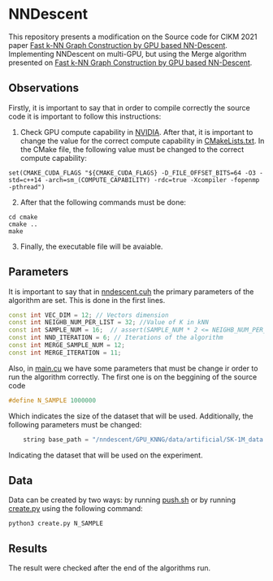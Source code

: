 # NNDescent

This repository presents a modification on the Source code for CIKM 2021 paper [Fast k-NN Graph Construction by GPU based NN-Descent](https://dl.acm.org/doi/10.1145/3459637.3482344). Implementing NNDescent on multi-GPU, but using the Merge algorithm presented on [Fast k-NN Graph Construction by GPU based NN-Descent](https://dl.acm.org/doi/10.1145/3459637.3482344).

## Observations

Firstly, it is important to say that in order to compile correctly the source code it is important to follow this instructions:

1. Check GPU compute capability in [NVIDIA](https://developer.nvidia.com/cuda-gpus). After that, it is important to change the value for the correct compute capability in [CMakeLists.txt](https://github.com/gorlando04/Scalable-distributed-algorithms-for-approximating-the-kNNG/blob/main/benchmarking-NNDescent/CMakeLists.txt). In the CMake file, the following value must be changed to the correct compute capability:

```
set(CMAKE_CUDA_FLAGS "${CMAKE_CUDA_FLAGS} -D_FILE_OFFSET_BITS=64 -O3 -std=c++14 -arch=sm_(COMPUTE_CAPABILITY) -rdc=true -Xcompiler -fopenmp -pthread")
```

2. After that the following commands must be done:

```
cd cmake
cmake ..
make
```

3. Finally, the executable file will be avaiable.


## Parameters

It is important to say that in [nndescent.cuh](https://github.com/gorlando04/Scalable-distributed-algorithms-for-approximating-the-kNNG/blob/main/benchmarking-NNDescent/gpuknn/nndescent.cuh) the primary parameters of the algorithm are set. This is done in the first lines.

```cpp
const int VEC_DIM = 12; // Vectors dimension
const int NEIGHB_NUM_PER_LIST = 32; //Value of K in kNN
const int SAMPLE_NUM = 16;  // assert(SAMPLE_NUM * 2 <= NEIGHB_NUM_PER_LIST);
const int NND_ITERATION = 6; // Iterations of the algorithm
const int MERGE_SAMPLE_NUM = 12;
const int MERGE_ITERATION = 11;
```

Also, in [main.cu](https://github.com/gorlando04/Scalable-distributed-algorithms-for-approximating-the-kNNG/blob/main/benchmarking-NNDescent/main.cu) we have some parameters that must be change ir order to run the algorithm correctly. The first one is on the beggining of the source code

```cpp
#define N_SAMPLE 1000000

```

Which indicates the size of the dataset that will be used. Additionally, the following parameters must be changed:

```cpp
    string base_path = "/nndescent/GPU_KNNG/data/artificial/SK-1M_data.txt";

```

Indicating the dataset that will be used on the experiment.

## Data

Data can be created by two ways: by running [push.sh](https://github.com/gorlando04/Scalable-distributed-algorithms-for-approximating-the-kNNG/blob/main/benchmarking-NNDescent/data/push.sh) or by running [create.py](https://github.com/gorlando04/Scalable-distributed-algorithms-for-approximating-the-kNNG/blob/main/benchmarking-NNDescent/data/artificial/create.py) using the following command:

```
python3 create.py N_SAMPLE
```
## Results

The result were checked after the end of the algorithms run.





